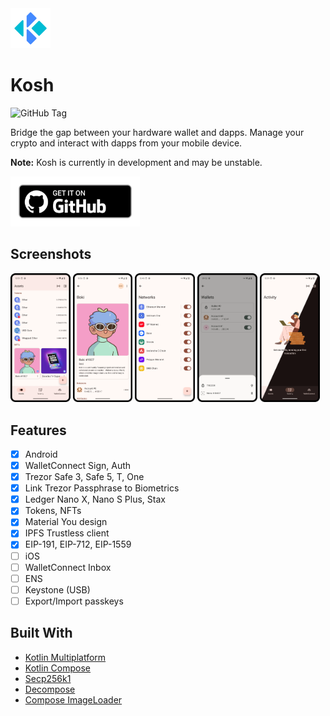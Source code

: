 <img src="images/logo.webp" alt="logo" width="64" height="64">

# Kosh

![GitHub Tag](https://img.shields.io/github/v/tag/niallkh/kosh)

Bridge the gap between your hardware wallet and dapps. Manage your crypto and interact with dapps
from your mobile device.

**Note:** Kosh is currently in development and may be unstable.

[<img src="images/get_on_github.webp" alt="Download app from GitHub" height="80">](https://github.com/niallkh/kosh/releases)

## Screenshots

<div>
    <img src="images/assets.webp" width="19%"  alt="Assets">
    <img src="images/nft.webp" width="19%"  alt="NFT">
    <img src="images/networks.webp" width="19%"  alt="Networks">
    <img src="images/add_wallet.webp" width="19%"  alt="Add Hardware Wallet">
    <img src="images/illustration.webp" width="19%"  alt="Illustration Dark">
</div>

## Features

- [x] Android
- [x] WalletConnect Sign, Auth
- [x] Trezor Safe 3, Safe 5, T, One
- [x] Link Trezor Passphrase to Biometrics
- [x] Ledger Nano X, Nano S Plus, Stax
- [x] Tokens, NFTs
- [x] Material You design
- [x] IPFS Trustless client
- [x] EIP-191, EIP-712, EIP-1559
- [ ] iOS
- [ ] WalletConnect Inbox
- [ ] ENS
- [ ] Keystone (USB)
- [ ] Export/Import passkeys

## Built With

* [Kotlin Multiplatform](https://github.com/JetBrains/kotlin)
* [Kotlin Compose](https://github.com/JetBrains/compose-multiplatform)
* [Secp256k1](https://github.com/ACINQ/secp256k1-kmp)
* [Decompose](https://github.com/arkivanov/Decompose)
* [Compose ImageLoader](https://github.com/qdsfdhvh/compose-imageloader)
